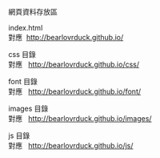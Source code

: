網頁資料存放區

index.html<br />
對應   http://bearlovrduck.github.io/<br />

css 目錄<br />
對應   http://bearlovrduck.github.io/css/<br />

font 目錄<br />
對應   http://bearlovrduck.github.io/font/<br />

images 目錄<br />
對應   http://bearlovrduck.github.io/images/<br />

js 目錄<br />
對應   http://bearlovrduck.github.io/js/<br />

